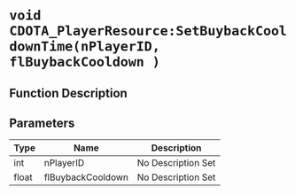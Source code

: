 # `void CDOTA_PlayerResource:SetBuybackCooldownTime(nPlayerID, flBuybackCooldown )`
## Function Description

## Parameters
Type|Name|Description
--|--|--
int|nPlayerID|No Description Set
float|flBuybackCooldown|No Description Set
